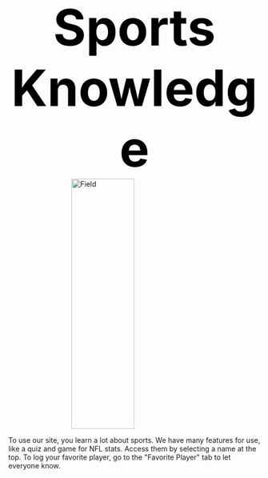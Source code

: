 <html>
  <head>
      <style>
.subtitle {
        font-size: 100px;
        font-weight: bold;
        text-align: center;
        justify-content: center;
        align-items: center;
        color: black;
      }
.center {
  display: block;
  margin-left: auto;
  margin-right: auto;
  width: 50%;
}

 </style>
</head>

<div class="subtitle">Sports Knowledge</div>


<div>
    <img src="{{ site.baseurl }}/images/download.jpg" alt="Field" class="center" width="1000px" 
     height="500px">
</div>
<p>To use our site, you learn a lot about sports. We have many features for use, like a quiz and game for NFL stats. Access them by selecting a name at the top. To log your favorite player, go to the "Favorite Player" tab to let everyone know.</p>
</html>